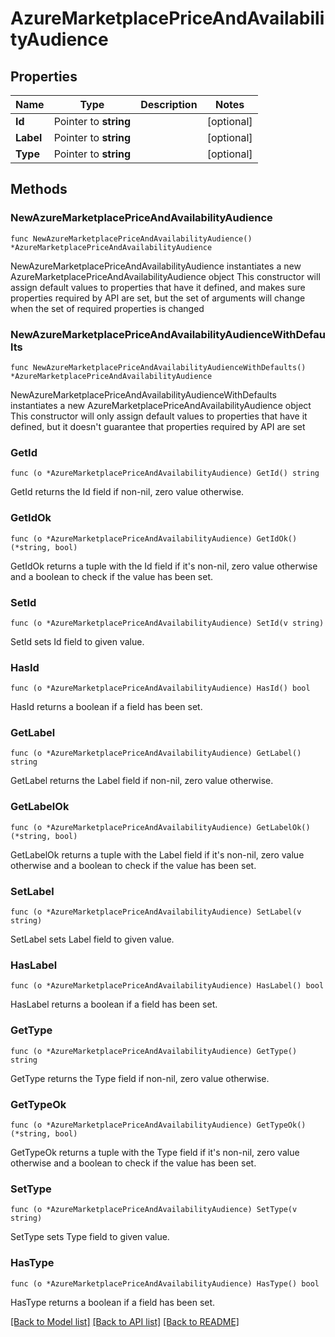 # AzureMarketplacePriceAndAvailabilityAudience

## Properties

Name | Type | Description | Notes
------------ | ------------- | ------------- | -------------
**Id** | Pointer to **string** |  | [optional] 
**Label** | Pointer to **string** |  | [optional] 
**Type** | Pointer to **string** |  | [optional] 

## Methods

### NewAzureMarketplacePriceAndAvailabilityAudience

`func NewAzureMarketplacePriceAndAvailabilityAudience() *AzureMarketplacePriceAndAvailabilityAudience`

NewAzureMarketplacePriceAndAvailabilityAudience instantiates a new AzureMarketplacePriceAndAvailabilityAudience object
This constructor will assign default values to properties that have it defined,
and makes sure properties required by API are set, but the set of arguments
will change when the set of required properties is changed

### NewAzureMarketplacePriceAndAvailabilityAudienceWithDefaults

`func NewAzureMarketplacePriceAndAvailabilityAudienceWithDefaults() *AzureMarketplacePriceAndAvailabilityAudience`

NewAzureMarketplacePriceAndAvailabilityAudienceWithDefaults instantiates a new AzureMarketplacePriceAndAvailabilityAudience object
This constructor will only assign default values to properties that have it defined,
but it doesn't guarantee that properties required by API are set

### GetId

`func (o *AzureMarketplacePriceAndAvailabilityAudience) GetId() string`

GetId returns the Id field if non-nil, zero value otherwise.

### GetIdOk

`func (o *AzureMarketplacePriceAndAvailabilityAudience) GetIdOk() (*string, bool)`

GetIdOk returns a tuple with the Id field if it's non-nil, zero value otherwise
and a boolean to check if the value has been set.

### SetId

`func (o *AzureMarketplacePriceAndAvailabilityAudience) SetId(v string)`

SetId sets Id field to given value.

### HasId

`func (o *AzureMarketplacePriceAndAvailabilityAudience) HasId() bool`

HasId returns a boolean if a field has been set.

### GetLabel

`func (o *AzureMarketplacePriceAndAvailabilityAudience) GetLabel() string`

GetLabel returns the Label field if non-nil, zero value otherwise.

### GetLabelOk

`func (o *AzureMarketplacePriceAndAvailabilityAudience) GetLabelOk() (*string, bool)`

GetLabelOk returns a tuple with the Label field if it's non-nil, zero value otherwise
and a boolean to check if the value has been set.

### SetLabel

`func (o *AzureMarketplacePriceAndAvailabilityAudience) SetLabel(v string)`

SetLabel sets Label field to given value.

### HasLabel

`func (o *AzureMarketplacePriceAndAvailabilityAudience) HasLabel() bool`

HasLabel returns a boolean if a field has been set.

### GetType

`func (o *AzureMarketplacePriceAndAvailabilityAudience) GetType() string`

GetType returns the Type field if non-nil, zero value otherwise.

### GetTypeOk

`func (o *AzureMarketplacePriceAndAvailabilityAudience) GetTypeOk() (*string, bool)`

GetTypeOk returns a tuple with the Type field if it's non-nil, zero value otherwise
and a boolean to check if the value has been set.

### SetType

`func (o *AzureMarketplacePriceAndAvailabilityAudience) SetType(v string)`

SetType sets Type field to given value.

### HasType

`func (o *AzureMarketplacePriceAndAvailabilityAudience) HasType() bool`

HasType returns a boolean if a field has been set.


[[Back to Model list]](../README.md#documentation-for-models) [[Back to API list]](../README.md#documentation-for-api-endpoints) [[Back to README]](../README.md)


